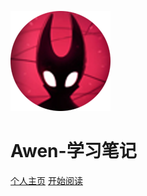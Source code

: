 <!-- _coverpage.md -->

![logo](image/Logo.png)

# **Awen-学习笔记**

[个人主页](/)
[开始阅读](./README.md)

<!-- 背景图片 -->

<!-- ![](_media/bg.png) -->

<!-- 背景色 -->

<!-- ![color](#f0f0f0) -->
